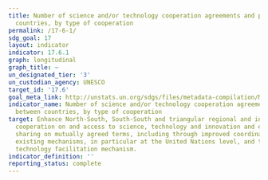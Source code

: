 ```yaml
---
title: Number of science and/or technology cooperation agreements and programmes between
  countries, by type of cooperation
permalink: /17-6-1/
sdg_goal: 17
layout: indicator
indicator: 17.6.1
graph: longitudinal
graph_title: ~
un_designated_tier: '3'
un_custodian_agency: UNESCO
target_id: '17.6'
goal_meta_link: http://unstats.un.org/sdgs/files/metadata-compilation/Metadata-Goal-17.pdf
indicator_name: Number of science and/or technology cooperation agreements and programmes
  between countries, by type of cooperation
target: Enhance North-South, South-South and triangular regional and international
  cooperation on and access to science, technology and innovation and enhance knowledge
  sharing on mutually agreed terms, including through improved coordination among
  existing mechanisms, in particular at the United Nations level, and through a global
  technology facilitation mechanism.
indicator_definition: ''
reporting_status: complete
---
```

